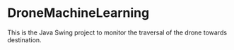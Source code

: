# DroneMachineLearning
This is the Java Swing project to monitor the traversal of the drone towards destination.
